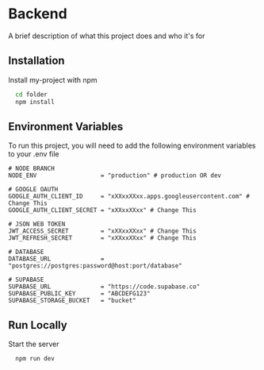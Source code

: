
# Backend

A brief description of what this project does and who it's for


## Installation

Install my-project with npm

```bash
  cd folder
  npm install
```
    
## Environment Variables

To run this project, you will need to add the following environment variables to your .env file

```env
# NODE BRANCH
NODE_ENV                  = "production" # production OR dev

# GOOGLE OAUTH
GOOGLE_AUTH_CLIENT_ID     = "xXXxxXXxx.apps.googleusercontent.com" # Change This
GOOGLE_AUTH_CLIENT_SECRET = "xXXxxXXxx" # Change This

# JSON WEB TOKEN 
JWT_ACCESS_SECRET         = "xXXxxXXxx" # Change This
JWT_REFRESH_SECRET        = "xXXxxXXxx" # Change This

# DATABASE
DATABASE_URL              = "postgres://postgres:password@host:port/database"

# SUPABASE
SUPABASE_URL              = "https://code.supabase.co"
SUPABASE_PUBLIC_KEY       = "ABCDEFG123"
SUPABASE_STORAGE_BUCKET   = "bucket"
```


## Run Locally

Start the server

```bash
  npm run dev
```

